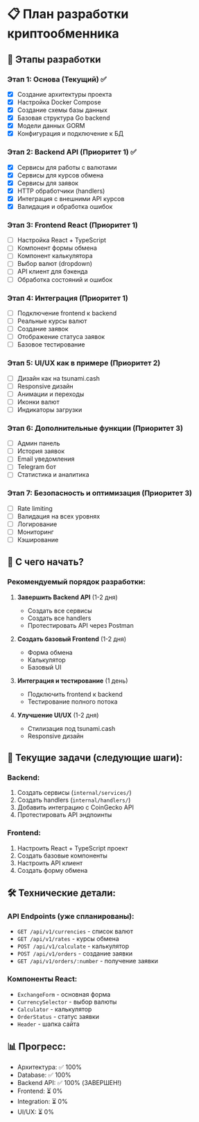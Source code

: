# 📋 План разработки криптообменника

## 🎯 Этапы разработки

### Этап 1: Основа (Текущий) ✅
- [x] Создание архитектуры проекта
- [x] Настройка Docker Compose
- [x] Создание схемы базы данных
- [x] Базовая структура Go backend
- [x] Модели данных GORM
- [x] Конфигурация и подключение к БД

### Этап 2: Backend API (Приоритет 1) ✅
- [x] Сервисы для работы с валютами
- [x] Сервисы для курсов обмена
- [x] Сервисы для заявок
- [x] HTTP обработчики (handlers)
- [x] Интеграция с внешними API курсов
- [x] Валидация и обработка ошибок

### Этап 3: Frontend React (Приоритет 1) 
- [ ] Настройка React + TypeScript
- [ ] Компонент формы обмена
- [ ] Компонент калькулятора
- [ ] Выбор валют (dropdown)
- [ ] API клиент для бэкенда
- [ ] Обработка состояний и ошибок

### Этап 4: Интеграция (Приоритет 1)
- [ ] Подключение frontend к backend
- [ ] Реальные курсы валют
- [ ] Создание заявок
- [ ] Отображение статуса заявок
- [ ] Базовое тестирование

### Этап 5: UI/UX как в примере (Приоритет 2)
- [ ] Дизайн как на tsunami.cash
- [ ] Responsive дизайн
- [ ] Анимации и переходы
- [ ] Иконки валют
- [ ] Индикаторы загрузки

### Этап 6: Дополнительные функции (Приоритет 3)
- [ ] Админ панель
- [ ] История заявок
- [ ] Email уведомления
- [ ] Telegram бот
- [ ] Статистика и аналитика

### Этап 7: Безопасность и оптимизация (Приоритет 3)
- [ ] Rate limiting
- [ ] Валидация на всех уровнях
- [ ] Логирование
- [ ] Мониторинг
- [ ] Кэширование

## 🚀 С чего начать?

### Рекомендуемый порядок разработки:

1. **Завершить Backend API** (1-2 дня)
   - Создать все сервисы
   - Создать все handlers
   - Протестировать API через Postman

2. **Создать базовый Frontend** (1-2 дня)
   - Форма обмена
   - Калькулятор
   - Базовый UI

3. **Интеграция и тестирование** (1 день)
   - Подключить frontend к backend
   - Тестирование полного потока

4. **Улучшение UI/UX** (1-2 дня)
   - Стилизация под tsunami.cash
   - Responsive дизайн

## 📝 Текущие задачи (следующие шаги):

### Backend:
1. Создать сервисы (`internal/services/`)
2. Создать handlers (`internal/handlers/`)
3. Добавить интеграцию с CoinGecko API
4. Протестировать API эндпоинты

### Frontend:
1. Настроить React + TypeScript проект
2. Создать базовые компоненты
3. Настроить API клиент
4. Создать форму обмена

## 🛠 Технические детали:

### API Endpoints (уже спланированы):
- `GET /api/v1/currencies` - список валют
- `GET /api/v1/rates` - курсы обмена
- `POST /api/v1/calculate` - калькулятор
- `POST /api/v1/orders` - создание заявки
- `GET /api/v1/orders/:number` - получение заявки

### Компоненты React:
- `ExchangeForm` - основная форма
- `CurrencySelector` - выбор валюты
- `Calculator` - калькулятор
- `OrderStatus` - статус заявки
- `Header` - шапка сайта

## 📊 Прогресс:
- Архитектура: ✅ 100%
- Database: ✅ 100%
- Backend API: ✅ 100% (ЗАВЕРШЕН!)
- Frontend: ⏳ 0%
- Integration: ⏳ 0%
- UI/UX: ⏳ 0%